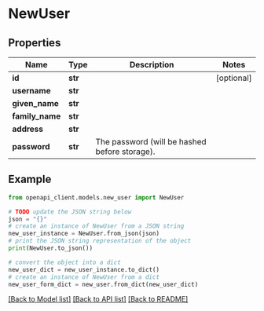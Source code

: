 # NewUser


## Properties

Name | Type | Description | Notes
------------ | ------------- | ------------- | -------------
**id** | **str** |  | [optional] 
**username** | **str** |  | 
**given_name** | **str** |  | 
**family_name** | **str** |  | 
**address** | **str** |  | 
**password** | **str** | The password (will be hashed before storage). | 

## Example

```python
from openapi_client.models.new_user import NewUser

# TODO update the JSON string below
json = "{}"
# create an instance of NewUser from a JSON string
new_user_instance = NewUser.from_json(json)
# print the JSON string representation of the object
print(NewUser.to_json())

# convert the object into a dict
new_user_dict = new_user_instance.to_dict()
# create an instance of NewUser from a dict
new_user_form_dict = new_user.from_dict(new_user_dict)
```
[[Back to Model list]](../README.md#documentation-for-models) [[Back to API list]](../README.md#documentation-for-api-endpoints) [[Back to README]](../README.md)


